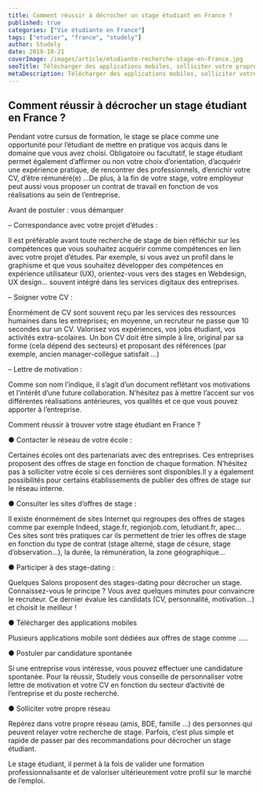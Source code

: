 ```yaml
---
title: Comment réussir à décrocher un stage étudiant en France ?
published: true
categories: ["Vie étudiante en France"]
tags: ["etudier", "france", "studely"]
author: Studely
date: 2019-10-21
coverImage: /images/article/etudiante-recherche-stage-en-France.jpg
seoTitle: Télécharger des applications mobiles, solliciter votre propre réseau, consulter les sites d'offres de stage... Découvrez les astuces pour décrocher votre stage.
metaDescription: Télécharger des applications mobiles, solliciter votre propre réseau, consulter les sites d'offres de stage... Découvrez les astuces pour décrocher votre stage
---
```


## Comment réussir à décrocher un stage étudiant en France ?

Pendant votre cursus de formation, le stage se place comme une opportunité pour l’étudiant de mettre en pratique vos acquis dans le domaine que vous avez choisi. Obligatoire ou facultatif, le stage étudiant permet également d’affirmer ou non votre choix d’orientation, d’acquérir une expérience pratique, de rencontrer des professionnels, d’enrichir votre CV, d’être rémunéré(e) …De plus, à la fin de votre stage, votre employeur peut aussi vous proposer un contrat de travail en fonction de vos réalisations au sein de l’entreprise.

Avant de postuler : vous démarquer

– Correspondance avec votre projet d’études :

Il est préférable avant toute recherche de stage de bien réfléchir sur les compétences que vous souhaitez acquérir comme compétences en lien avec votre projet d’études. Par exemple, si vous avez un profil dans le graphisme et que vous souhaitez développer des compétences en expérience utilisateur (UX), orientez-vous vers des stages en Webdesign, UX design… souvent intégré dans les services digitaux des entreprises.

– Soigner votre CV :

Énormément de CV sont souvent reçu par les services des ressources humaines dans les entreprises; en moyenne, un recruteur ne passe que 10 secondes sur un CV. Valorisez vos expériences, vos jobs étudiant, vos activités extra-scolaires. Un bon CV doit être simple à lire, original par sa forme (cela dépend des secteurs) et proposant des références (par exemple, ancien manager-collègue satisfait …)

– Lettre de motivation :

Comme son nom l’indique, il s’agit d’un document reflétant vos motivations et l’intérêt d’une future collaboration. N’hésitez pas à mettre l’accent sur vos différentes réalisations antérieures, vos qualités et ce que vous pouvez apporter à l’entreprise.

Comment réussir à trouver votre stage étudiant en France ?

● Contacter le réseau de votre école :

Certaines écoles ont des partenariats avec des entreprises. Ces entreprises proposent des offres de stage en fonction de chaque formation. N’hésitez pas à solliciter votre école si ces dernières sont disponibles.Il y a également possibilités pour certains établissements de publier des offres de stage sur le réseau interne.

● Consulter les sites d’offres de stage :

Il existe énormément de sites Internet qui regroupes des offres de stages comme par exemple Indeed, stage.fr, regionjob.com, letudiant.fr, apec… Ces sites sont très pratiques car ils permettent de trier les offres de stage en fonction du type de contrat (stage alterné, stage de césure, stage d’observation…), la durée, la rémunération, la zone géographique…

● Participer à des stage-dating :

Quelques Salons proposent des stages-dating pour décrocher un stage. Connaissez-vous le principe ? Vous avez quelques minutes pour convaincre le recruteur. Ce dernier évalue les candidats (CV, personnalité, motivation…) et choisit le meilleur !

● Télécharger des applications mobiles

Plusieurs applications mobile sont dédiées aux offres de stage comme …..

● Postuler par candidature spontanée

Si une entreprise vous intéresse, vous pouvez effectuer une candidature spontanée. Pour la réussir, Studely vous conseille de personnaliser votre lettre de motivation et votre CV en fonction du secteur d’activité de l’entreprise et du poste recherché.

● Solliciter votre propre réseau

Repérez dans votre propre réseau (amis, BDE, famille …) des personnes qui peuvent relayer votre recherche de stage. Parfois, c’est plus simple et rapide de passer par des recommandations pour décrocher un stage étudiant.

Le stage étudiant, il permet à la fois de valider une formation professionnalisante et de valoriser ultérieurement votre profil sur le marché de l’emploi.
